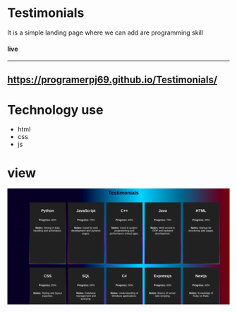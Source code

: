 # Testimonials

It is  a simple landing page where we can add are programming skill

#### live 
--------------------------------------------------
https://programerpj69.github.io/Testimonials/
--------------------------------------------------

# Technology use 
- html
- css
- js

# view
![view](asset/view.png)
